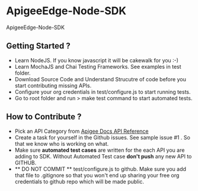 # ApigeeEdge-Node-SDK
ApigeeEdge-Node-SDK

## Getting Started ?

* Learn NodeJS. If you know javascript it will be cakewalk for you :-)
* Learn MochaJS and Chai Testing Frameworks. See examples in test folder.
* Download Source Code and Understand Strucutre of code before you start contributing missing APIs.
* Configure your org credentials in test/configure.js to start running tests.
* Go to root folder and run > make test command to start automated tests.

## How to Contribute ?

* Pick an API Category from [Apigee Docs API Reference](http://apigee.com/docs/api/developers-0)
* Create a task for yourself in the Github issues. See sample issue #1 . So that we know who is working on what.
* Make sure **automated test cases** are written for the each API you are adding to SDK. Without Automated Test case **don't push** any new API to GITHUB.
* ** DO NOT COMMIT ** test/configure.js to github. Make sure you add that file to .gitignore so that you won't end up sharing your free org credentials to github repo which will be made public.
